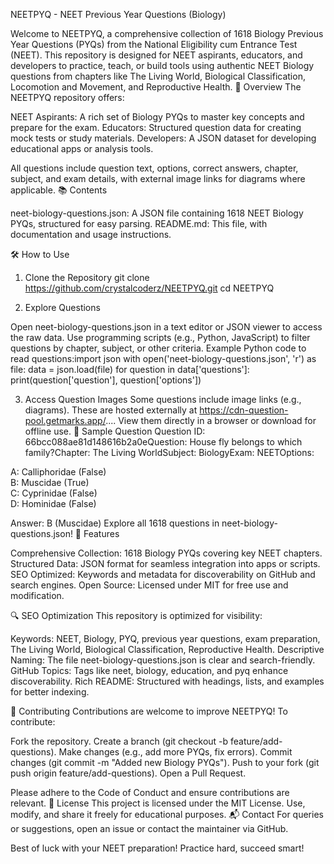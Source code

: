 NEETPYQ - NEET Previous Year Questions (Biology)

Welcome to NEETPYQ, a comprehensive collection of 1618 Biology Previous Year Questions (PYQs) from the National Eligibility cum Entrance Test (NEET). This repository is designed for NEET aspirants, educators, and developers to practice, teach, or build tools using authentic NEET Biology questions from chapters like The Living World, Biological Classification, Locomotion and Movement, and Reproductive Health.
🚀 Overview
The NEETPYQ repository offers:

NEET Aspirants: A rich set of Biology PYQs to master key concepts and prepare for the exam.
Educators: Structured question data for creating mock tests or study materials.
Developers: A JSON dataset for developing educational apps or analysis tools.

All questions include question text, options, correct answers, chapter, subject, and exam details, with external image links for diagrams where applicable.
📚 Contents

neet-biology-questions.json: A JSON file containing 1618 NEET Biology PYQs, structured for easy parsing.
README.md: This file, with documentation and usage instructions.

🛠️ How to Use
1. Clone the Repository
git clone https://github.com/crystalcoderz/NEETPYQ.git
cd NEETPYQ

2. Explore Questions

Open neet-biology-questions.json in a text editor or JSON viewer to access the raw data.
Use programming scripts (e.g., Python, JavaScript) to filter questions by chapter, subject, or other criteria.
Example Python code to read questions:import json
with open('neet-biology-questions.json', 'r') as file:
    data = json.load(file)
for question in data['questions']:
    print(question['question'], question['options'])



3. Access Question Images
Some questions include image links (e.g., diagrams). These are hosted externally at https://cdn-question-pool.getmarks.app/.... View them directly in a browser or download for offline use.
📖 Sample Question
Question ID: 66bcc088ae81d148616b2a0eQuestion: House fly belongs to which family?Chapter: The Living WorldSubject: BiologyExam: NEETOptions:  

A: Calliphoridae (False)  
B: Muscidae (True)  
C: Cyprinidae (False)  
D: Hominidae (False)

Answer: B (Muscidae)
Explore all 1618 questions in neet-biology-questions.json!
🌟 Features

Comprehensive Collection: 1618 Biology PYQs covering key NEET chapters.
Structured Data: JSON format for seamless integration into apps or scripts.
SEO Optimized: Keywords and metadata for discoverability on GitHub and search engines.
Open Source: Licensed under MIT for free use and modification.

🔍 SEO Optimization
This repository is optimized for visibility:

Keywords: NEET, Biology, PYQ, previous year questions, exam preparation, The Living World, Biological Classification, Reproductive Health.
Descriptive Naming: The file neet-biology-questions.json is clear and search-friendly.
GitHub Topics: Tags like neet, biology, education, and pyq enhance discoverability.
Rich README: Structured with headings, lists, and examples for better indexing.

🤝 Contributing
Contributions are welcome to improve NEETPYQ! To contribute:

Fork the repository.
Create a branch (git checkout -b feature/add-questions).
Make changes (e.g., add more PYQs, fix errors).
Commit changes (git commit -m "Added new Biology PYQs").
Push to your fork (git push origin feature/add-questions).
Open a Pull Request.

Please adhere to the Code of Conduct and ensure contributions are relevant.
📜 License
This project is licensed under the MIT License. Use, modify, and share it freely for educational purposes.
📬 Contact
For queries or suggestions, open an issue or contact the maintainer via GitHub.

Best of luck with your NEET preparation! Practice hard, succeed smart!

